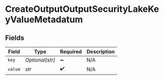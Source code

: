 # CreateOutputOutputSecurityLakeKeyValueMetadatum


## Fields

| Field              | Type               | Required           | Description        |
| ------------------ | ------------------ | ------------------ | ------------------ |
| `key`              | *Optional[str]*    | :heavy_minus_sign: | N/A                |
| `value`            | *str*              | :heavy_check_mark: | N/A                |